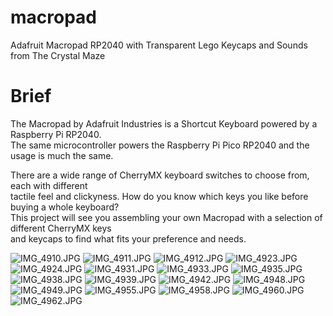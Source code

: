 # macropad

Adafruit Macropad RP2040 with Transparent Lego Keycaps and Sounds from The Crystal Maze

# Brief
The Macropad by Adafruit Industries is a Shortcut Keyboard powered by a Raspberry Pi RP2040. \
The same microcontroller powers the Raspberry Pi Pico RP2040 and the usage is much the same.

There are a wide range of CherryMX keyboard switches to choose from, each with different \
tactile feel and clickyness. How do you know which keys you like before buying a whole keyboard? \
This project will see you assembling your own Macropad with a selection of different CherryMX keys \
and keycaps to find what fits your preference and needs.

![IMG_4910.JPG](https://github.com/TheMindVirus/macropad/blob/main/Visual%20Assets/IMG_4910.JPG)
![IMG_4911.JPG](https://github.com/TheMindVirus/macropad/blob/main/Visual%20Assets/IMG_4911.JPG)
![IMG_4912.JPG](https://github.com/TheMindVirus/macropad/blob/main/Visual%20Assets/IMG_4912.JPG)
![IMG_4923.JPG](https://github.com/TheMindVirus/macropad/blob/main/Visual%20Assets/IMG_4923.JPG)
![IMG_4924.JPG](https://github.com/TheMindVirus/macropad/blob/main/Visual%20Assets/IMG_4924.JPG)
![IMG_4931.JPG](https://github.com/TheMindVirus/macropad/blob/main/Visual%20Assets/IMG_4931.JPG)
![IMG_4933.JPG](https://github.com/TheMindVirus/macropad/blob/main/Visual%20Assets/IMG_4933.JPG)
![IMG_4935.JPG](https://github.com/TheMindVirus/macropad/blob/main/Visual%20Assets/IMG_4935.JPG)
![IMG_4938.JPG](https://github.com/TheMindVirus/macropad/blob/main/Visual%20Assets/IMG_4938.JPG)
![IMG_4939.JPG](https://github.com/TheMindVirus/macropad/blob/main/Visual%20Assets/IMG_4939.JPG)
![IMG_4942.JPG](https://github.com/TheMindVirus/macropad/blob/main/Visual%20Assets/IMG_4942.JPG)
![IMG_4948.JPG](https://github.com/TheMindVirus/macropad/blob/main/Visual%20Assets/IMG_4948.JPG)
![IMG_4949.JPG](https://github.com/TheMindVirus/macropad/blob/main/Visual%20Assets/IMG_4949.JPG)
![IMG_4955.JPG](https://github.com/TheMindVirus/macropad/blob/main/Visual%20Assets/IMG_4955.JPG)
![IMG_4958.JPG](https://github.com/TheMindVirus/macropad/blob/main/Visual%20Assets/IMG_4958.JPG)
![IMG_4960.JPG](https://github.com/TheMindVirus/macropad/blob/main/Visual%20Assets/IMG_4960.JPG)
![IMG_4962.JPG](https://github.com/TheMindVirus/macropad/blob/main/Visual%20Assets/IMG_4962.JPG)
